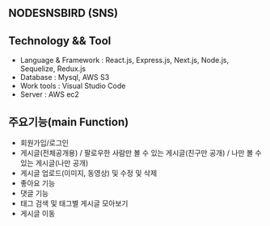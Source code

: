 NODESNSBIRD (SNS)
-------------------------------------------------------

Technology && Tool
-------------------------------------------------------
* Language & Framework : React.js, Express.js, Next.js, Node.js, Sequelize, Redux.js
* Database : Mysql, AWS S3
* Work tools : Visual Studio Code
* Server : AWS ec2

주요기능(main Function)
-------------------------------
* 회원가입/로그인
* 게시글(전체공개용) / 팔로우한 사람만 볼 수 있는 게시글(친구만 공개) / 나만 볼 수 있는 게시글(나만 공개)
* 게시글 업로드(이미지, 동영상) 및 수정 및 삭제 
* 좋아요 기능
* 댓글 기능
* 태그 검색 및 태그별 게시글 모아보기
* 게시글 이동

